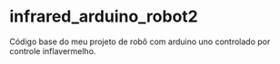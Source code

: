 # infrared_arduino_robot2
Código base do meu projeto de robô com arduino uno controlado por controle inflavermelho.

